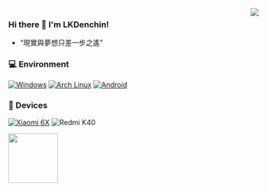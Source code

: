 <img align="right" src="https://github-readme-stats.vercel.app/api?username=LKDenchin&include_all_commits=true&show_icons=true&theme=buefy&count_private=true&hide_border=true" />

### Hi there 👋 I'm LKDenchin!
- “現實與夢想只差一步之遙”

### 💻 Environment
[![Windows](https://img.shields.io/badge/Windows-00BBFF?style=flat-square&logo=Windows&logoColor=FFFFFF&labelColor=00BBFF)](https://www.microsoft.com/windows11)
[![Arch Linux](https://img.shields.io/badge/Arch%20Linux-008BFF?style=flat-square&logo=arch-linux&logoColor=FFFFFF&labelColor=008BFF)](https://archlinux.org)
[![Android](https://img.shields.io/badge/Android-00C000?style=flat-square&logo=android&logoColor=FFFFFF&labelColor=00C000)](https://www.android.com/android-11/)

### 📱 Devices
[![Xiaomi 6X](https://img.shields.io/badge/Xiaomi%206X-ED9121?style=flat-square&logo=xiaomi&logoColor=FFFFFF&labelColor=ED9121)](https://www.mi.com/a/h/6181.html)
![Redmi K40](https://img.shields.io/badge/Redmi%20K40-ED9121?style=flat-square&logo=xiaomi&logoColor=FFFFFF&labelColor=ED9121)

<!-- GitHub 数据统计 -->
<img height="100px" src="https://github-readme-stats-git-masterrstaa-rickstaa.vercel.app/api/top-langs/?username=LKDenchin&hide_title=true&hide_border=true&layout=compact&langs_count=6&text_color=000&icon_color=fff&bg_color=0,52fa5a,4dfcff,c64dff&theme=graywhite" /><br>
